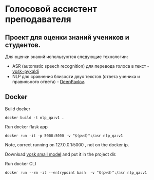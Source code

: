 # Голосовой ассистент преподавателя

## Проект для оценки знаний учеников и студентов.

Для оценки знаний используются следующие технологии:
* ASR (automatic speech recognition) для перевода голоса в текст - [vosk+pykaldi](https://alphacephei.com/vosk/)
* NLP для сравнения близости двух текстов (ответа ученика и правильного ответа) - [DeepPavlov](https://deeppavlov.ai/).


## Docker

Build docker
```
docker build -t nlp_qa:v1 .
```

Run docker flask app
```
docker run -it -p 5000:5000 -v "$(pwd)":/asr nlp_qa:v1
```
Note, correct running on 127.0.0.1:5000 , not on the docker ip.  


Download [vosk small model](https://alphacephei.com/vosk/models) and put it in the project dir.    

Run docker CLI  
```
docker run --rm -it --entrypoint bash  -v "$(pwd)":/asr nlp_qa:v1
```
